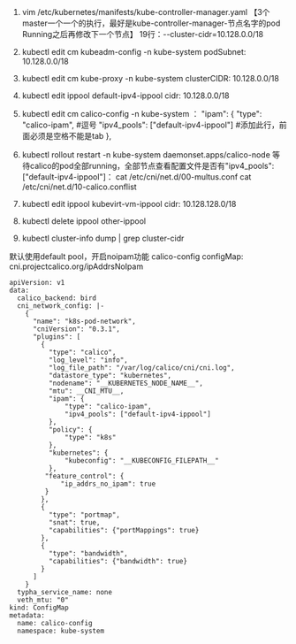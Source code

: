 1. vim /etc/kubernetes/manifests/kube-controller-manager.yaml 【3个master一个一个的执行，最好是kube-controller-manager-节点名字的pod Running之后再修改下一个节点】
		19行：--cluster-cidr=10.128.0.0/18

2. kubectl edit cm kubeadm-config -n kube-system
		podSubnet: 10.128.0.0/18

3. kubectl edit cm kube-proxy -n kube-system
		clusterCIDR: 10.128.0.0/18

4. kubectl edit ippool default-ipv4-ippool
		cidr: 10.128.0.0/18

5. kubectl edit cm calico-config -n kube-system ：
          "ipam": {
              "type": "calico-ipam",					              #逗号
              "ipv4_pools": ["default-ipv4-ippool"]   #添加此行，前面必须是空格不能是tab
          },

6. kubectl rollout restart -n kube-system daemonset.apps/calico-node
等待calico的pod全部running，全部节点查看配置文件是否有"ipv4_pools": ["default-ipv4-ippool"]：
cat /etc/cni/net.d/00-multus.conf
cat /etc/cni/net.d/10-calico.conflist

7. kubectl  edit ippool kubevirt-vm-ippool
  cidr: 10.128.128.0/18

8. kubectl delete ippool other-ippool

9. kubectl cluster-info dump | grep cluster-cidr


默认使用default pool，开启noipam功能
calico-config configMap:
cni.projectcalico.org/ipAddrsNoIpam
```
apiVersion: v1
data:
  calico_backend: bird
  cni_network_config: |-
    {
      "name": "k8s-pod-network",
      "cniVersion": "0.3.1",
      "plugins": [
        {
          "type": "calico",
          "log_level": "info",
          "log_file_path": "/var/log/calico/cni/cni.log",
          "datastore_type": "kubernetes",
          "nodename": "__KUBERNETES_NODE_NAME__",
          "mtu": __CNI_MTU__,
          "ipam": {
              "type": "calico-ipam",
              "ipv4_pools": ["default-ipv4-ippool"]
          },
          "policy": {
              "type": "k8s"
          },
          "kubernetes": {
              "kubeconfig": "__KUBECONFIG_FILEPATH__"
          },
         "feature_control": {
             "ip_addrs_no_ipam": true
         }
        },
        {
          "type": "portmap",
          "snat": true,
          "capabilities": {"portMappings": true}
        },
        {
          "type": "bandwidth",
          "capabilities": {"bandwidth": true}
        }
      ]
    }
  typha_service_name: none
  veth_mtu: "0"
kind: ConfigMap
metadata:
  name: calico-config
  namespace: kube-system
```

